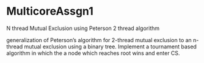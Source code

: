 # MulticoreAssgn1
N thread Mutual Exclusion using Peterson 2 thread algorithm

generalization of Peterson’s algorithm for 2-thread mutual exclusion to an n-thread mutual exclusion using a binary
tree. Implement a tournament based algorithm in which the a node which reaches root wins and enter CS.
